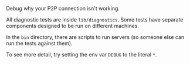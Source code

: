 Debug why your P2P connection isn't working.

All diagnostic tests are inside `lib/diagnostics`. Some tests have separate components designed to be run on different machines.

In the `bin` directory, there are scripts to run servers (so someone else can run the tests against them).

To see more detail, try setting the env var `DEBUG` to the literal `*`.
